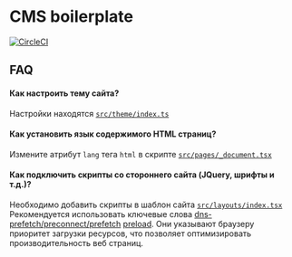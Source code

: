 # CMS boilerplate

[![CircleCI](https://circleci.com/gh/AntonLukichev/cms.svg?style=shield&circle-token=779bbd5aece403ebff957edba62bacd5bc8b7512)](https://github.com/AntonLukichev/cms)

## FAQ

#### Как настроить тему сайта?

Настройки находятся [`src/theme/index.ts`](/src/theme/index.ts)

#### Как установить язык содержимого HTML страниц?

Измените атрибут `lang` тега `html` в скрипте [`src/pages/_document.tsx`](/src/pages/_document.tsx)

#### Как подключить скрипты со стороннего сайта (JQuery, шрифты и т.д.)?

Необходимо добавить скрипты в шаблон сайта [`src/layouts/index.tsx`](/src/layouts/index.tsx)
Рекомендуется использовать ключевые слова [dns-prefetch/preconnect/prefetch](https://www.w3.org/TR/resource-hints/) [preload](https://www.w3.org/TR/preload/). Они указывают браузеру приоритет загрузки ресурсов, что позволяет оптимизировать производительность веб страниц.
